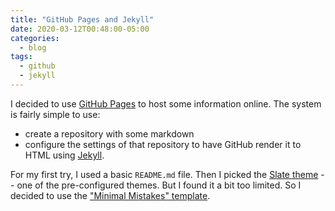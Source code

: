 ```yaml
---
title: "GitHub Pages and Jekyll"
date: 2020-03-12T00:48:00-05:00
categories:
  - blog
tags:
  - github
  - jekyll
---
```


I decided to use [GitHub Pages](https://pages.github.com/) to host some information online.
The system is fairly simple to use:
* create a repository with some markdown
* configure the settings of that repository to have GitHub render it to HTML using [Jekyll](https://jekyllrb.com/).

For my first try, I used a basic `README.md` file. Then I picked the [Slate theme](https://pages-themes.github.io/slate/) -- one of the pre-configured themes.
But I found it a bit too limited.
So I decided to use the ["Minimal Mistakes" template](https://mmistakes.github.io/mm-github-pages-starter/).
